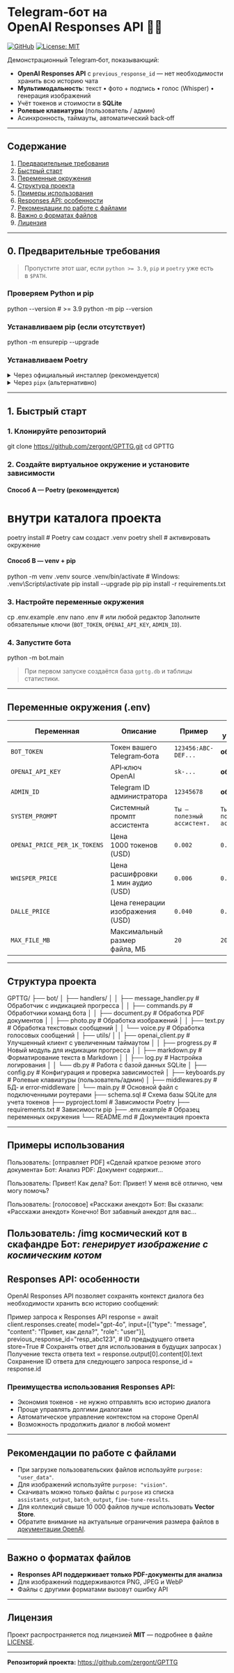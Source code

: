 # Telegram‑бот на OpenAI Responses API 📨🤖  
[![GitHub](https://img.shields.io/badge/GitHub-GPTTG-blue?logo=github)](https://github.com/zergont/GPTTG)
[![License: MIT](https://img.shields.io/badge/License-MIT-green.svg)](LICENSE)

Демонстрационный Telegram‑бот, показывающий:

* **OpenAI Responses API** с `previous_response_id` — нет необходимости хранить всю историю чата  
* **Мультимодальность**: текст • фото + подпись • голос (Whisper) • генерация изображений  
* Учёт токенов и стоимости в **SQLite**  
* **Ролевые клавиатуры** (пользователь / админ)  
* Асинхронность, таймауты, автоматический back‑off  

---

## Содержание
1. [Предварительные требования](#0-предварительные-требования)
2. [Быстрый старт](#1-быстрый-старт)
3. [Переменные окружения](#переменные-окружения-env)
4. [Структура проекта](#структура-проекта)
5. [Примеры использования](#примеры-использования)
6. [Responses API: особенности](#responses-api-особенности)
7. [Рекомендации по работе с файлами](#рекомендации-по-работе-с-файлами)
8. [Важно о форматах файлов](#важно-о-форматах-файлов)
9. [Лицензия](#лицензия)

---

## 0. Предварительные требования

> Пропустите этот шаг, если `python >= 3.9`, `pip` и `poetry` уже есть в `$PATH`.

### Проверяем Python и pip
python --version          # >= 3.9
python -m pip --version
### Устанавливаем pip (если отсутствует)
python -m ensurepip --upgrade
### Устанавливаем Poetry

<details>
<summary>Через официальный инсталлер (рекомендуется)</summary>
curl -sSL https://install.python-poetry.org | python3 -
exec $SHELL            # перезапустить оболочку, чтобы poetry попал в PATH
poetry --version</details>

<details>
<summary>Через <code>pipx</code> (альтернативно)</summary>
pipx install poetry
poetry --version</details>

---

## 1. Быстрый старт

### 1. Клонируйте репозиторий
git clone https://github.com/zergont/GPTTG.git
cd GPTTG
### 2. Создайте виртуальное окружение и установите зависимости

#### Способ A — Poetry (рекомендуется)
# внутри каталога проекта
poetry install          # Poetry сам создаст .venv
poetry shell            # активировать окружение
#### Способ B — venv + pip
python -m venv .venv
source .venv/bin/activate           # Windows: .venv\Scripts\activate
pip install --upgrade pip
pip install -r requirements.txt
### 3. Настройте переменные окружения
cp .env.example .env
nano .env       # или любой редактор
Заполните обязательные ключи (`BOT_TOKEN`, `OPENAI_API_KEY`, `ADMIN_ID`).

### 4. Запустите бота
python -m bot.main
> При первом запуске создаётся база `gpttg.db` и таблицы статистики.

---

## Переменные окружения (.env)

| Переменная | Описание | Пример | По умолчанию |
|------------|----------|--------|--------------|
| `BOT_TOKEN` | Токен вашего Telegram‑бота | `123456:ABC-DEF...` | **обязательно** |
| `OPENAI_API_KEY` | API‑ключ OpenAI | `sk-...` | **обязательно** |
| `ADMIN_ID` | Telegram ID администратора | `12345678` | **обязательно** |
| `SYSTEM_PROMPT` | Системный промпт ассистента | `Ты — полезный ассистент.` | `Ты — полезный ассистент.` |
| `OPENAI_PRICE_PER_1K_TOKENS` | Цена 1000 токенов (USD) | `0.002` | `0.002` |
| `WHISPER_PRICE` | Цена расшифровки 1 мин аудио (USD) | `0.006` | `0.006` |
| `DALLE_PRICE` | Цена генерации изображения (USD) | `0.040` | `0.040` |
| `MAX_FILE_MB` | Максимальный размер файла, МБ | `20` | `20` |

---

## Структура проекта
GPTTG/
├── bot/
│   ├── handlers/
│   │   ├── message_handler.py  # Обработчик с индикацией прогресса
│   │   ├── commands.py         # Обработчики команд бота
│   │   ├── document.py         # Обработка PDF документов
│   │   ├── photo.py            # Обработка изображений
│   │   ├── text.py             # Обработка текстовых сообщений
│   │   └── voice.py            # Обработка голосовых сообщений
│   ├── utils/
│   │   ├── openai_client.py    # Улучшенный клиент с увеличенным таймаутом
│   │   ├── progress.py         # Новый модуль для индикации прогресса
│   │   ├── markdown.py         # Форматирование текста в Markdown
│   │   ├── log.py              # Настройка логирования
│   │   └── db.py               # Работа с базой данных SQLite
│   ├── config.py               # Конфигурация и проверка зависимостей
│   ├── keyboards.py            # Ролевые клавиатуры (пользователь/админ)
│   ├── middlewares.py          # БД‑ и error‑middleware
│   └── main.py                 # Основной файл с подключенными роутерами
├── schema.sql                  # Схема базы SQLite для учета токенов
├── pyproject.toml              # Зависимости Poetry
├── requirements.txt            # Зависимости pip
├── .env.example                # Образец переменных окружения
└── README.md                   # Документация проекта

---

## Примеры использования
Пользователь: [отправляет PDF] «Сделай краткое резюме этого документа»
Бот: Анализ PDF: Документ содержит…

Пользователь: Привет! Как дела?
Бот: Привет! У меня всё отлично, чем могу помочь?

Пользователь: [голосовое] «Расскажи анекдот»
Бот: Вы сказали: «Расскажи анекдот»
     Конечно! Вот забавный анекдот для вас…

Пользователь: /img космический кот в скафандре
Бот: *генерирует изображение с космическим котом*
---

## Responses API: особенности

OpenAI Responses API позволяет сохранять контекст диалога без необходимости хранить всю историю сообщений:

Пример запроса к Responses API
response = await client.responses.create( model="gpt-4o", input=[{"type": "message", "content": "Привет, как дела?", "role": "user"}], previous_response_id="resp_abc123",  # ID предыдущего ответа store=True  # Сохранять ответ для использования в будущих запросах )
Получение текста ответа
text = response.output[0].content[0].text
Сохранение ID ответа для следующего запроса
response_id = response.id

### Преимущества использования Responses API:

- Экономия токенов - не нужно отправлять всю историю диалога
- Проще управлять долгими диалогами
- Автоматическое управление контекстом на стороне OpenAI
- Возможность продолжить диалог в любой момент

---

## Рекомендации по работе с файлами

* При загрузке пользовательских файлов используйте `purpose: "user_data"`.  
* Для изображений используйте `purpose: "vision"`.  
* Скачивать можно только файлы с `purpose` из списка  
  `assistants_output`, `batch_output`, `fine-tune-results`.  
* Для коллекций свыше 10 000 файлов лучше использовать **Vector Store**.
* Обратите внимание на актуальные ограничения размера файлов в [документации OpenAI](https://platform.openai.com/docs/api-reference/files).

---

## Важно о форматах файлов

* **Responses API поддерживает только PDF-документы для анализа**
* Для изображений поддерживаются PNG, JPEG и WebP
* Файлы с другими форматами вызовут ошибку API

---

## Лицензия

Проект распространяется под лицензией **MIT** — подробнее в файле [LICENSE](LICENSE).

---

**Репозиторий проекта:** <https://github.com/zergont/GPTTG>
